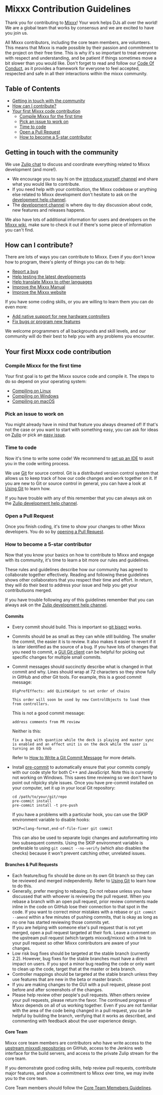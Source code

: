 # Mixxx Contribution Guidelines #
Thank you for contributing to [Mixxx](https://mixxx.org/)! Your work helps DJs all over the world! We are a global team that works by consensus and we are excited to have you join us.

All Mixxx contributors, including the core team members, are volunteers. This means that Mixxx is made possible by their passion and commitment to the project on their free time. This is why it's so important to treat everyone with respect and understanding, and be patient if things sometimes move a bit slower than you would like. Don't forget to read and follow our [Code Of Conduct](https://github.com/mixxxdj/mixxx/blob/master/CODE_OF_CONDUCT.md), as it provides a framework for everyone to feel accepted, respected and safe in all their interactions within the mixxx community.

## Table of Contents ##
- [Getting in touch with the community](#getting-in-touch-with-the-community)
- [How can I contribute?](#how-can-i-contribute)
- [Your first Mixxx code contribution](#Your-first-Mixxx-code-contribution)
   - [Compile Mixxx for the first time](#Compile-Mixxx-for-the-first-time)
   - [Pick an issue to work on](#Pick-an-issue-to-work-on)
   - [Time to code](#Time-to-code)
   - [Open a Pull Request](#Open-a-Pull-Request)
   - [How to become a 5-star contributor](#How-to-become-a-5-star-contributor)

## Getting in touch with the community ##

We use [Zulip chat](https://mixxx.zulipchat.com/) to discuss and coordinate everything related to Mixxx development (and more!).

- We encourage you to say hi on the [introduce yourself channel](https://mixxx.zulipchat.com/#narrow/stream/109123-introduce-yourself) and share what you would like to contribute.
- If you need help with your contribution, the Mixxx codebase or anything else related to Mixxx development don't hesitate to ask on the [development help channel](https://mixxx.zulipchat.com/#narrow/stream/247620-development-help).
- The [development channel](https://mixxx.zulipchat.com/#narrow/stream/109171-development) is where day to day discussion about code, new features and releases happens.

We also have lots of additional information for users and developers on the [Mixxx wiki](https://github.com/mixxxdj/mixxx/wiki), make sure to check it out if there's some piece of information you can't find.

## How can I contribute? ##

There are lots of ways you can contribute to Mixxx. Even if you don't know how to program, there's plenty of things you can do to help:

 - [Report a bug](https://github.com/mixxxdj/mixxx/wiki/Reporting%20bugs)
 - [Help testing the latest developments](https://github.com/mixxxdj/mixxx/wiki/Testing)
 - [Help translate Mixxx to other languages](https://github.com/mixxxdj/mixxx/wiki/Internationalization)
 - [Improve the Mixxx Manual](https://github.com/mixxxdj/manual#readme)
 - [Improve the Mixxx website](https://github.com/mixxxdj/website)

If you have some coding skills, or you are willing to learn them you can do even more:

 - [Add native support for new hardware controllers](https://github.com/mixxxdj/mixxx/wiki/Contributing%20mappings)
 - [Fix bugs or program new features](#Your-first-Mixxx-code-contribution)

We welcome programmers of all backgrounds and skill levels, and our community will do their best to help you with any problems you encounter.

## Your first Mixxx code contribution ##

### Compile Mixxx for the first time ###
Your first goal is to get the Mixxx source code and compile it. The steps to do so depend on your operating system:
- [Compiling on Linux](https://github.com/mixxxdj/mixxx/wiki/Compiling%20on%20Linux)
- [Compiling on Windows](https://github.com/mixxxdj/mixxx/wiki/Compiling%20on%20Windows)
- [Compiling on macOS](https://github.com/mixxxdj/mixxx/wiki/Compiling%20on%20macOS)

### Pick an issue to work on ###
You might already have in mind that feature you always dreamed of! If that's not the case or you want to start with something easy, you can ask for ideas on [Zulip](https://mixxx.zulipchat.com/#narrow/stream/247620-development-help) or pick an [easy issue](https://bugs.launchpad.net/mixxx/+bugs?field.tag=easy).

### Time to code ###
Now it's time to write some code! 
We recommend to [set up an IDE](https://github.com/mixxxdj/mixxx/wiki/Developer%20Tools) to assit you in the code writing process.

We use [Git](https://git-scm.com/) for source control. Git is a distributed version control system that allows us to keep track of how our code changes and work together on it. If you are new to Git or source control in general, you can have a look at [Using Git](https://github.com/mixxxdj/mixxx/wiki/Using%20Git) to learn how.

If you have trouble with any of this remember that you can always ask on the [Zulip development help channel](https://mixxx.zulipchat.com/#narrow/stream/247620-development-help).

### Open a Pull Request ###
Once you finish coding, it's time to show your changes to other Mixxx developers. You do so by [opening a Pull Request](https://github.com/mixxxdj/mixxx/wiki/Using%20Git#open-a-pull-request).

### How to become a 5-star contributor ###
Now that you know your basics on how to contribute to Mixxx and engage with its community, it's time to learn a bit more our rules and guidelines.

These rules and guidelines describe how our community has agreed to collaborate together effectively. Reading and following these guidelines shows other collaborators that you respect their time and effort. In return, they will do their best to address your issue and help you get your contributiuons merged.

If you have trouble following any of this guidelines remember that you can always ask on the [Zulip development help channel](https://mixxx.zulipchat.com/#narrow/stream/247620-development-help).

#### Commits ####
* Every commit should build. This is important so [git bisect](https://git-scm.com/book/en/v2/Git-Tools-Debugging-with-Git#_binary_search) works.
* Commits should be as small as they can while still building. The smaller the commit, the easier it is to review. It also makes it easier to revert if it is later identified as the source of a bug. If you have lots of changes that you need to commit, a [GUI Git client](https://git-scm.com/downloads/guis) can be helpful for picking out specific changes for multiple small commits.
* Commit messages should succinctly describe what is changed in that commit and why. Lines should wrap at 72 characters so they show fully in GitHub and other Git tools. For example, this is a good commit message:

    ```
    DlgPrefEffects: add QListWidget to set order of chains

    This order will soon be used by new ControlObjects to load them
    from controllers.
    ```

    This is not a good commit message:

    ```
    address comments from PR review
    ```

    Neither is this:

    ```
    fix a bug with quantize while the deck is playing and master sync is enabled and an effect unit is on the deck while the user is turning an EQ knob
    ```

    Refer to [How to Write a Git Commit Message](https://chris.beams.io/posts/git-commit/) for more details.

* Install [pre-commit](https://pre-commit.com/#install) to automatically ensure that your commits comply with our code style for both C++ and JavaScript. Note this is currently not working on Windows. This saves time reviewing so we don't have to point out nitpicky style issues. Once you have pre-commit installed on your computer, set it up in your local Git repository:

    ```
    cd /path/to/your/git/repo
    pre-commit install
    pre-commit install -t pre-push
    ```

    If you have a problems with a particular hook, you can use the SKIP environment variable to disable hooks:

    ```
    SKIP=clang-format,end-of-file-fixer git commit
    ```

    This can also be used to separate logic changes and autoformatting into two subsequent commits. Using the SKIP environment variable is preferable to using `git commit --no-verify` (which also disables the checks) because it won't prevent catching other, unrelated issues.

#### Branches & Pull Requests ####
* Each feature/bug fix should be done on its own Git branch so they can be reviewed and merged independently. Refer to [Using Git](https://mixxx.org/wiki/doku.php/using_git) to learn how to do this.
* Generally, prefer merging to rebasing. Do not rebase unless you have discussed that with whoever is reviewing the pull request. When you rebase a branch with an open pull request, prior review comments made inline in the code on GitHub lose their connection to that spot in the code. If you want to correct minor mistakes with a rebase or `git commit --amend` within a few minutes of pushing commits, that is okay as long as no one has started reviewing those commits yet.
* If you are helping with someone else's pull request that is not yet merged, open a pull request targeted at their fork. Leave a comment on the upstream pull request (which targets mixxxdj/mixxx) with a link to your pull request so other Mixxx contributors are aware of your changes.
* Low risk bug fixes should be targeted at the stable branch (currently 2.2). However, bug fixes for the stable branches must have a direct impact on users. If you spot a minor bug reading the code or only want to clean up the code, target that at the master or beta branch.
* Controller mappings should be targeted at the stable branch unless they use features that are new in the beta or master branch.
* If you are making changes to the GUI with a pull request, please post before and after screenshots of the changes.
* Please help review other people's pull requests. When others review your pull requests, please return the favor. The continued progress of Mixxx depends on all of us working together. Even if you are not familiar with the area of the code being changed in a pull request, you can be helpful by building the branch, verifying that it works as described, and commenting with feedback about the user experience design.

#### Core Team ####
Mixxx core team members are contributors who have write access to the [upstream mixxxdj repositories](https://github.com/mixxxdj/) on GitHub, access to the Jenkins web interface for the build servers, and access to the private Zulip stream for the core team.

If you demonstrate good coding skills, help review pull requests, contribute major features, and show a commitment to Mixxx over time, we may invite you to the core team.

Core Team members should follow the [Core Team Memebers Guidelines](https://github.com/mixxxdj/mixxx/wiki/Core-Team-Guidelines).
